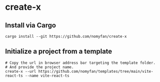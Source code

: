 # create-x

## Install via Cargo

```shell
cargo install --git https://github.com/nomyfan/create-x
```

## Initialize a project from a template

```shell
# Copy the url in browser address bar targeting the template folder.
# And provide the project name.
create-x --url https://github.com/nomyfan/templates/tree/main/vite-react-ts --name vite-react-ts
```
